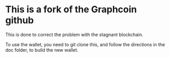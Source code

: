 # This is a fork of the Graphcoin github

This is done to correct the problem with
the stagnant blockchain. 


To use the wallet, you need to git clone this, and 
follow the directions in the doc folder, to
build the new wallet. 
